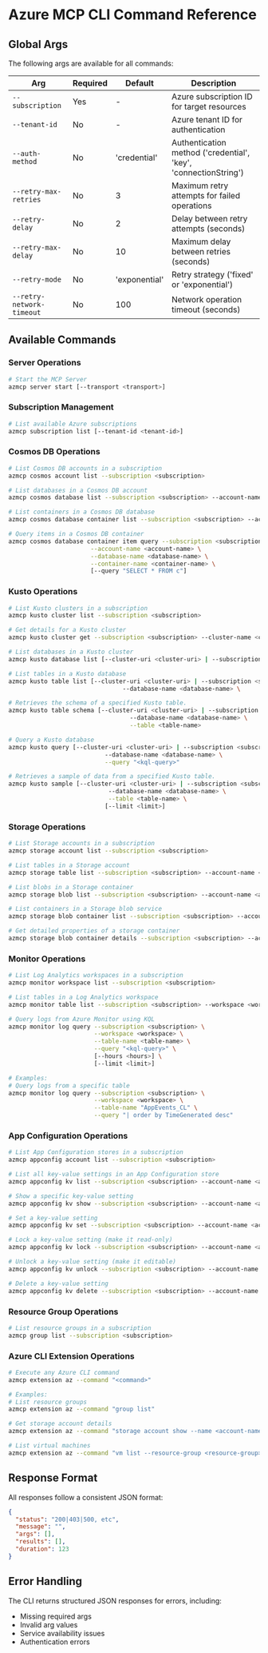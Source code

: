 # Azure MCP CLI Command Reference

## Global Args

The following args are available for all commands:

| Arg | Required | Default | Description |
|-----------|----------|---------|-------------|
| `--subscription` | Yes | - | Azure subscription ID for target resources |
| `--tenant-id` | No | - | Azure tenant ID for authentication |
| `--auth-method` | No | 'credential' | Authentication method ('credential', 'key', 'connectionString') |
| `--retry-max-retries` | No | 3 | Maximum retry attempts for failed operations |
| `--retry-delay` | No | 2 | Delay between retry attempts (seconds) |
| `--retry-max-delay` | No | 10 | Maximum delay between retries (seconds) |
| `--retry-mode` | No | 'exponential' | Retry strategy ('fixed' or 'exponential') |
| `--retry-network-timeout` | No | 100 | Network operation timeout (seconds) |

## Available Commands

### Server Operations
```bash
# Start the MCP Server
azmcp server start [--transport <transport>]
```

### Subscription Management
```bash
# List available Azure subscriptions
azmcp subscription list [--tenant-id <tenant-id>]
```

### Cosmos DB Operations
```bash
# List Cosmos DB accounts in a subscription
azmcp cosmos account list --subscription <subscription>

# List databases in a Cosmos DB account
azmcp cosmos database list --subscription <subscription> --account-name <account-name>

# List containers in a Cosmos DB database
azmcp cosmos database container list --subscription <subscription> --account-name <account-name> --database-name <database-name>

# Query items in a Cosmos DB container
azmcp cosmos database container item query --subscription <subscription> \
                       --account-name <account-name> \
                       --database-name <database-name> \
                       --container-name <container-name> \
                       [--query "SELECT * FROM c"]
```

### Kusto Operations
```bash
# List Kusto clusters in a subscription
azmcp kusto cluster list --subscription <subscription>

# Get details for a Kusto cluster
azmcp kusto cluster get --subscription <subscription> --cluster-name <cluster-name>

# List databases in a Kusto cluster
azmcp kusto database list [--cluster-uri <cluster-uri> | --subscription <subscription> --cluster-name <cluster-name>]

# List tables in a Kusto database
azmcp kusto table list [--cluster-uri <cluster-uri> | --subscription <subscription> --cluster-name <cluster-name>]
                                --database-name <database-name> \

# Retrieves the schema of a specified Kusto table.
azmcp kusto table schema [--cluster-uri <cluster-uri> | --subscription <subscription> --cluster-name <cluster-name>]
                                  --database-name <database-name> \
                                  --table <table-name>

# Query a Kusto database
azmcp kusto query [--cluster-uri <cluster-uri> | --subscription <subscription> --cluster-name <cluster-name>]
                           --database-name <database-name> \
                           --query "<kql-query>"

# Retrieves a sample of data from a specified Kusto table.
azmcp kusto sample [--cluster-uri <cluster-uri> | --subscription <subscription> --cluster-name <cluster-name>]
                            --database-name <database-name> \
                            --table <table-name> \
                           [--limit <limit>]
```

### Storage Operations
```bash
# List Storage accounts in a subscription
azmcp storage account list --subscription <subscription>

# List tables in a Storage account
azmcp storage table list --subscription <subscription> --account-name <account-name>

# List blobs in a Storage container
azmcp storage blob list --subscription <subscription> --account-name <account-name> --container-name <container-name>

# List containers in a Storage blob service
azmcp storage blob container list --subscription <subscription> --account-name <account-name>

# Get detailed properties of a storage container
azmcp storage blob container details --subscription <subscription> --account-name <account-name> --container-name <container-name>
```

### Monitor Operations
```bash
# List Log Analytics workspaces in a subscription
azmcp monitor workspace list --subscription <subscription>

# List tables in a Log Analytics workspace
azmcp monitor table list --subscription <subscription> --workspace <workspace> --resource-group <resource-group>

# Query logs from Azure Monitor using KQL
azmcp monitor log query --subscription <subscription> \
                        --workspace <workspace> \
                        --table-name <table-name> \
                        --query "<kql-query>" \
                        [--hours <hours>] \
                        [--limit <limit>]

# Examples:
# Query logs from a specific table
azmcp monitor log query --subscription <subscription> \
                        --workspace <workspace> \
                        --table-name "AppEvents_CL" \
                        --query "| order by TimeGenerated desc"
```

### App Configuration Operations
```bash
# List App Configuration stores in a subscription
azmcp appconfig account list --subscription <subscription>

# List all key-value settings in an App Configuration store
azmcp appconfig kv list --subscription <subscription> --account-name <account-name> [--key <key>] [--label <label>]

# Show a specific key-value setting
azmcp appconfig kv show --subscription <subscription> --account-name <account-name> --key <key> [--label <label>]

# Set a key-value setting
azmcp appconfig kv set --subscription <subscription> --account-name <account-name> --key <key> --value <value> [--label <label>]

# Lock a key-value setting (make it read-only)
azmcp appconfig kv lock --subscription <subscription> --account-name <account-name> --key <key> [--label <label>]

# Unlock a key-value setting (make it editable)
azmcp appconfig kv unlock --subscription <subscription> --account-name <account-name> --key <key> [--label <label>]

# Delete a key-value setting
azmcp appconfig kv delete --subscription <subscription> --account-name <account-name> --key <key> [--label <label>]
```

### Resource Group Operations
```bash
# List resource groups in a subscription
azmcp group list --subscription <subscription>
```

### Azure CLI Extension Operations
```bash
# Execute any Azure CLI command
azmcp extension az --command "<command>"

# Examples:
# List resource groups
azmcp extension az --command "group list"

# Get storage account details
azmcp extension az --command "storage account show --name <account-name> --resource-group <resource-group>"

# List virtual machines
azmcp extension az --command "vm list --resource-group <resource-group>"
```

## Response Format

All responses follow a consistent JSON format:
```json
{
  "status": "200|403|500, etc",
  "message": "",
  "args": [],
  "results": [],
  "duration": 123
}
```

## Error Handling

The CLI returns structured JSON responses for errors, including:
- Missing required args
- Invalid arg values
- Service availability issues
- Authentication errors